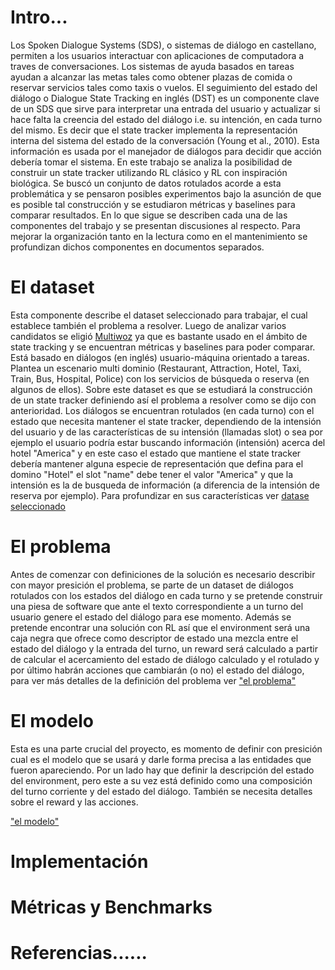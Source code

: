 # Intro...
Los Spoken Dialogue Systems (SDS), o sistemas de diálogo en castellano, permiten a los usuarios interactuar con aplicaciones de computadora a traves de conversaciones. Los sistemas de ayuda basados en tareas ayudan a alcanzar las metas tales como obtener plazas de comida o reservar servicios tales como taxis o vuelos. El seguimiento del estado del diálogo o Dialogue State Tracking en inglés (DST) es un componente clave de un SDS que sirve para interpretar una entrada del usuario y actualizar si hace falta la creencia del estado del diálogo i.e. su intención, en cada turno del mismo. Es decir que el state tracker implementa la representación interna del sistema del estado de la conversación (Young et al., 2010). Esta información es usada por el manejador de diálogos para decidir que acción debería tomar el sistema.
En este trabajo se analiza la posibilidad de construir un state tracker utilizando RL clásico y RL con inspiración biológica. Se buscó un conjunto de datos rotulados acorde a esta problemática y se pensaron posibles experimentos bajo la asunción de que es posible tal construcción y se estudiaron métricas y baselines para comparar resultados.
En lo que sigue se describen cada una de las componentes del trabajo y se presentan discusiones al respecto. Para mejorar la organización tanto en la lectura como en el mantenimiento se profundizan dichos componentes en documentos separados.



# El dataset
Esta componente describe el dataset seleccionado para trabajar, el cual establece también el problema a resolver. Luego de analizar varios candidatos se eligió [Multiwoz](....) ya que es bastante usado en el ámbito de state tracking y se encuentran métricas y baselines para poder comparar. Está basado en diálogos (en inglés) usuario-máquina orientado a tareas. Plantea un escenario multi dominio (Restaurant, Attraction, Hotel, Taxi, Train, Bus, Hospital, Police) con los servicios de búsqueda o reserva (en algunos de ellos). Sobre este dataset es que se estudiará la construcción de un state tracker definiendo así el problema a resolver como se dijo con anterioridad. Los diálogos se encuentran rotulados (en cada turno) con el estado que necesita mantener el state tracker, dependiendo de la intensión del usuario y de las características de su intensión (llamadas slot) o sea por ejemplo el usuario podría estar buscando información (intensión) acerca del hotel "America" y en este caso el estado que mantiene el state tracker debería mantener alguna especie de representación que defina para el domino "Hotel" el slot "name" debe tener el valor "America" y que la intensión es la de busqueda de información (a diferencia de la intensión de reserva por ejemplo). 
Para profundizar en sus características ver [datase seleccionado](https://github.com/afiuriG/textMining/blob/main/datset.md)

# El problema

Antes de comenzar con definiciones de la solución es necesario describir con mayor presición el problema, se parte de un dataset de diálogos rotulados con los estados del diálogo en cada turno y se pretende construir una piesa de software que ante el texto correspondiente a un turno del usuario genere el estado del diálogo para ese momento. Además se pretende encontrar una solución con RL así que el environment será una caja negra que ofrece como descriptor de estado una mezcla entre el estado del diálogo y la entrada del turno, un reward será calculado a partir de calcular el acercamiento del estado de diálogo calculado y el rotulado y por último habrán acciones que cambiarán (o no) el estado del diálogo, para ver más detalles de la definición del problema ver ["el problema"](https://github.com/afiuriG/textMining/blob/main/problem.md)


# El modelo
Esta es una parte crucial del proyecto, es momento de definir con presición cual es el modelo que se usará y darle forma precisa a las entidades que fueron apareciendo. Por un lado hay que definir la descripción del estado del environment, pero este a su vez está definido como una composición del turno corriente y del estado del diálogo. También se necesita detalles sobre el reward y las acciones.

["el modelo"](https://github.com/afiuriG/textMining/blob/main/modelo.md)




# Implementación

# Métricas y Benchmarks


#  Referencias......

